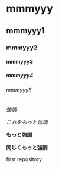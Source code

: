 # mmmyyy
## mmmyyy1
### mmmyyy2
#### mmmyyy3
##### mmmyyy4
###### mmmyyy5
*強調*

_これをもっと強調_

**もっと強調**

__同じくもっと強調__

first repository
